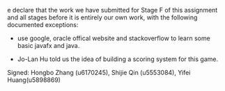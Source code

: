 e declare that the work we have submitted for Stage F of this assignment and all stages before it is entirely our own work, with the following documented exceptions:

* use google, oracle offical website and stackoverflow to learn some basic javafx and java.

* Jo-Lan Hu told us the idea of building a scoring system for this game.

Signed: Hongbo Zhang (u6170245), Shijie Qin (u5553084), Yifei Huang(u5898869)
